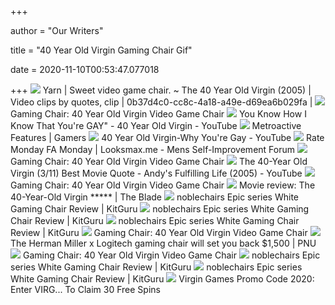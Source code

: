 +++
        
author = "Our Writers"
        
title = "40 Year Old Virgin Gaming Chair Gif"
        
date = 2020-11-10T00:53:47.077018
        
+++
[ ![](https://y.yarn.co/0b37d4c0-cc8c-4a18-a49e-d69ea6b029fa_screenshot.jpg)](https://y.yarn.co/0b37d4c0-cc8c-4a18-a49e-d69ea6b029fa_screenshot.jpg) Yarn | Sweet video game chair. ~ The 40 Year Old Virgin (2005) | Video  clips by quotes, clip | 0b37d4c0-cc8c-4a18-a49e-d69ea6b029fa | 
[ ![](http://i.imgur.com/a0zSf.jpg)](http://i.imgur.com/a0zSf.jpg) Gaming Chair: 40 Year Old Virgin Video Game Chair
[ ![](https://i.ytimg.com/vi/TwhhNgjxkp8/maxresdefault.jpg)](https://i.ytimg.com/vi/TwhhNgjxkp8/maxresdefault.jpg) You Know How I Know That You're GAY" - 40 Year Old Virgin - YouTube
[ ![](https://www.metroactive.com/papers/metro/01.25.06/gifs/gamers-0604-1.jpg)](https://www.metroactive.com/papers/metro/01.25.06/gifs/gamers-0604-1.jpg) Metroactive Features | Gamers
[ ![](https://i.ytimg.com/vi/QoXyVYHoEPU/hqdefault.jpg)](https://i.ytimg.com/vi/QoXyVYHoEPU/hqdefault.jpg) 40 Year Old Virgin-Why You're Gay - YouTube
[ ![](https://i.ytimg.com/vi/sjVvTrdTTcs/hqdefault.jpg)](https://i.ytimg.com/vi/sjVvTrdTTcs/hqdefault.jpg) Rate Monday FA Monday | Looksmax.me - Mens Self-Improvement Forum
[ ![](https://images-na.ssl-images-amazon.com/images/I/815mQP61IDL._SX466_.jpg)](https://images-na.ssl-images-amazon.com/images/I/815mQP61IDL._SX466_.jpg) Gaming Chair: 40 Year Old Virgin Video Game Chair
[ ![](https://i.ytimg.com/vi/zAB-0P65wRo/hqdefault.jpg)](https://i.ytimg.com/vi/zAB-0P65wRo/hqdefault.jpg) The 40-Year Old Virgin (3/11) Best Movie Quote - Andy's Fulfilling Life  (2005) - YouTube
[ ![](https://images-na.ssl-images-amazon.com/images/I/91FRGIN7UjL._SY355_.jpg)](https://images-na.ssl-images-amazon.com/images/I/91FRGIN7UjL._SY355_.jpg) Gaming Chair: 40 Year Old Virgin Video Game Chair
[ ![](https://www.toledoblade.com/image/2005/08/19/600x_q90_a4-3_cTCjpg/Movie-review-The-40-Year-Old-Virgin.gif)](https://www.toledoblade.com/image/2005/08/19/600x_q90_a4-3_cTCjpg/Movie-review-The-40-Year-Old-Virgin.gif) Movie review: The 40-Year-Old Virgin ***** | The Blade
[ ![](https://www.kitguru.net/wp-content/uploads/2017/11/Kitguru_noblechairs_epic_series_white_sidemacro.gif)](https://www.kitguru.net/wp-content/uploads/2017/11/Kitguru_noblechairs_epic_series_white_sidemacro.gif) noblechairs Epic series White Gaming Chair Review | KitGuru
[ ![](https://www.kitguru.net/wp-content/uploads/2017/11/Kitguru_noblechairs_epic_series_white_fronttop.gif)](https://www.kitguru.net/wp-content/uploads/2017/11/Kitguru_noblechairs_epic_series_white_fronttop.gif) noblechairs Epic series White Gaming Chair Review | KitGuru
[ ![](https://www.kitguru.net/wp-content/uploads/2017/11/Kitguru_noblechairs_epic_series_white_fronttall.gif)](https://www.kitguru.net/wp-content/uploads/2017/11/Kitguru_noblechairs_epic_series_white_fronttall.gif) noblechairs Epic series White Gaming Chair Review | KitGuru
[ ![](https://static01.nyt.com/images/2018/05/01/arts/01nts-watching-40yroldvirgin/01nts-watching-40yroldvirgin-master768-v4.jpg)](https://static01.nyt.com/images/2018/05/01/arts/01nts-watching-40yroldvirgin/01nts-watching-40yroldvirgin-master768-v4.jpg) Gaming Chair: 40 Year Old Virgin Video Game Chair
[ ![](https://techcrunch.com/wp-content/uploads/2020/07/embody_prd_gallery_07.jpg)](https://techcrunch.com/wp-content/uploads/2020/07/embody_prd_gallery_07.jpg) The Herman Miller x Logitech gaming chair will set you back $1,500 | PNU
[ ![](https://i1.wp.com/www.nerdinfinite.com/wp-content/uploads/2015/09/Alien-posteredited.jpg?resize=350%2C200&ssl=1)](https://i1.wp.com/www.nerdinfinite.com/wp-content/uploads/2015/09/Alien-posteredited.jpg?resize=350%2C200&ssl=1) Gaming Chair: 40 Year Old Virgin Video Game Chair
[ ![](https://www.kitguru.net/wp-content/uploads/2017/11/Kitguru_noblechairs_epic_series_white_wheelmacro.gif)](https://www.kitguru.net/wp-content/uploads/2017/11/Kitguru_noblechairs_epic_series_white_wheelmacro.gif) noblechairs Epic series White Gaming Chair Review | KitGuru
[ ![](https://www.kitguru.net/wp-content/uploads/2017/11/Kitguru_noblechairs_epic_series_white_assemblyopen.gif)](https://www.kitguru.net/wp-content/uploads/2017/11/Kitguru_noblechairs_epic_series_white_assemblyopen.gif) noblechairs Epic series White Gaming Chair Review | KitGuru
[ ![](https://your-promotional-code.co.uk/wp-content/uploads/2017/09/virgin.gif)](https://your-promotional-code.co.uk/wp-content/uploads/2017/09/virgin.gif) Virgin Games Promo Code 2020: Enter VIRG... To Claim 30 Free Spins
